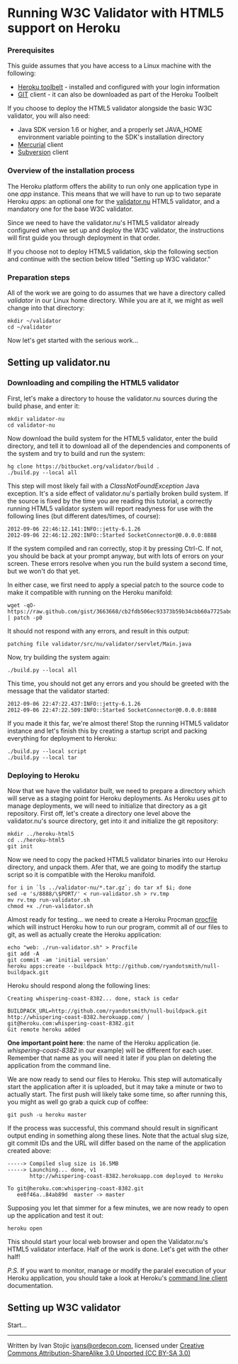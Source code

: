 # Running W3C Validator with HTML5 support on Heroku


### Prerequisites

This guide assumes that you have access to a Linux machine with the following:

* [Heroku toolbelt](https://toolbelt.heroku.com/) - installed and configured with your login information
* [GIT](http://git-scm.com/downloads) client - it can also be downloaded as part of the Heroku Toolbelt

If you choose to deploy the HTML5 validator alongside the basic W3C validator, you will also need:

* Java SDK version 1.6 or higher, and a properly set JAVA_HOME environment variable pointing to the SDK's installation directory
* [Mercurial](http://mercurial.selenic.com/) client
* [Subversion](http://subversion.apache.org/) client


### Overview of the installation process

The Heroku platform offers the ability to run only one application type in one *app* instance. This means that we will have to run up to two separate Heroku *app*s: an optional one for the [validator.nu](http://validator.nu/) HTML5 validator, and a mandatory one for the base W3C validator.

Since we need to have the validator.nu's HTML5 validator already configured when we set up and deploy the W3C validator, the instructions will first guide you through deployment in that order.

If you choose not to deploy HTML5 validation, skip the following section and continue with the section below titled "Setting up W3C validator."


### Preparation steps

All of the work we are going to do assumes that we have a directory called *validator* in our Linux home directory. While you are at it, we might as well change into that directory:

    mkdir ~/validator
    cd ~/validator
    
Now let's get started with the serious work...


## Setting up validator.nu

### Downloading and compiling the HTML5 validator

First, let's make a directory to house the validator.nu sources during the build phase, and enter it:

    mkdir validator-nu
    cd validator-nu

Now download the build system for the HTML5 validator, enter the build directory, and tell it to download all of the dependencies and components of the system and try to build and run the system:

    hg clone https://bitbucket.org/validator/build .
    ./build.py --local all
    
This step will most likely fail with a *ClassNotFoundException* Java exception. It's a side effect of validator.nu's partially broken build system. If the source is fixed by the time you are reading this tutorial, a correctly running HTML5 validator system will report readyness for use with the following lines (but different dates/times, of course):

    2012-09-06 22:46:12.141:INFO::jetty-6.1.26
    2012-09-06 22:46:12.202:INFO::Started SocketConnector@0.0.0.0:8888

If the system compiled and ran correctly, stop it by pressing Ctrl-C. If not, you should be back at your prompt anyway, but with lots of errors on your screen. These errors resolve when you run the build system a second time, but we won't do that yet.

In either case, we first need to apply a special patch to the source code to make it compatible with running on the Heroku manifold:

    wget -qO- https://raw.github.com/gist/3663668/cb2fdb506ec93373b59b34cbb60a7725abd6d5bc/heroku.patch | patch -p0
    
It should not respond with any errors, and result in this output:

    patching file validator/src/nu/validator/servlet/Main.java
    
Now, try building the system again:

    ./build.py --local all

This time, you should not get any errors and you should be greeted with the message that the validator started:

    2012-09-06 22:47:22.437:INFO::jetty-6.1.26
    2012-09-06 22:47:22.509:INFO::Started SocketConnector@0.0.0.0:8888

If you made it this far, we're almost there! Stop the running HTML5 validator instance and let's finish this by creating a startup script and packing everything for deployment to Heroku:

    ./build.py --local script
    ./build.py --local tar


### Deploying to Heroku

Now that we have the validator built, we need to prepare a directory which will serve as a staging point for Heroku deployments. As Heroku uses *git* to manage deployments, we will need to initialize that directory as a git repository. First off, let's create a directory one level above the validator.nu's source directory, get into it and initialize the git repository:

    mkdir ../heroku-html5
    cd ../heroku-html5
    git init
    
Now we need to copy the packed HTML5 validator binaries into our Heroku directory, and unpack them. Afer that, we are going to modify the startup script so it is compatible with the Heroku manifold.

    for i in `ls ../validator-nu/*.tar.gz`; do tar xf $i; done
    sed -e 's/8888/\$PORT/' < run-validator.sh > rv.tmp
    mv rv.tmp run-validator.sh
    chmod +x ./run-validator.sh

Almost ready for testing… we need to create a Heroku Procman [procfile](https://devcenter.heroku.com/articles/procfile) which will instruct Heroku how to run our program, commit all of our files to git, as well as actually create the Heroku application:

    echo "web: ./run-validator.sh" > Procfile
    git add -A
    git commit -am 'initial version'
    heroku apps:create --buildpack http://github.com/ryandotsmith/null-buildpack.git
    
Heroku should respond along the following lines:

    Creating whispering-coast-8382... done, stack is cedar
    
    BUILDPACK_URL=http://github.com/ryandotsmith/null-buildpack.git
    http://whispering-coast-8382.herokuapp.com/ | git@heroku.com:whispering-coast-8382.git
    Git remote heroku added    
    
**One important point here**: the name of the Heroku application (ie. *whispering-coast-8382* in our example) will be different for each user. Remember that name as you will need it later if you plan on deleting the application from the command line.

We are now ready to send our files to Heroku. This step will automatically start the application after it is uploaded, but it may take a minute or two to actually start. The first push will likely take some time, so after running this, you might as well go grab a quick cup of coffee:

    git push -u heroku master
    
If the process was successful, this command should result in significant output ending in something along these lines. Note that the actual slug size, git commit IDs and the URL will differ based on the name of the application created above:

    -----> Compiled slug size is 16.5MB
    -----> Launching... done, v1
           http://whispering-coast-8382.herokuapp.com deployed to Heroku
           
    To git@heroku.com:whispering-coast-8382.git
       ee8f46a..84ab89d  master -> master
       
Supposing you let that simmer for a few minutes, we are now ready to open up the application and test it out:

    heroku open
    
This should start your local web browser and open the Validator.nu's HTML5 validator interface. Half of the work is done. Let's get with the other half!

*P.S.* If you want to monitor, manage or modify the paralel execution of your Heroku application, you should take a look at Heroku's [command line client](https://devcenter.heroku.com/categories/command-line) documentation.


## Setting up W3C validator

Start…


---

Written by Ivan Stojic <ivans@ordecon.com>, licensed under [Creative Commons Attribution-ShareAlike 3.0 Unported (CC BY-SA 3.0)](http://creativecommons.org/licenses/by-sa/3.0/)

